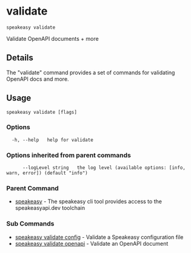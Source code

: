 # validate  
`speakeasy validate`  


Validate OpenAPI documents + more  

## Details

The "validate" command provides a set of commands for validating OpenAPI docs and more.

## Usage

```
speakeasy validate [flags]
```

### Options

```
  -h, --help   help for validate
```

### Options inherited from parent commands

```
      --logLevel string   the log level (available options: [info, warn, error]) (default "info")
```

### Parent Command

* [speakeasy](../README.md)	 - The speakeasy cli tool provides access to the speakeasyapi.dev toolchain
### Sub Commands

* [speakeasy validate config](config.md)	 - Validate a Speakeasy configuration file
* [speakeasy validate openapi](openapi.md)	 - Validate an OpenAPI document
